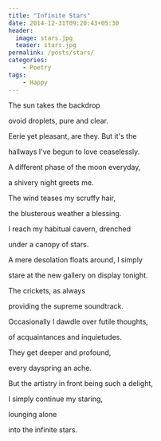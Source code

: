 ```yaml
---
title: "Infinite Stars"
date: 2014-12-31T09:20:43+05:30
header:
  image: stars.jpg
  teaser: stars.jpg
permalink: /posts/stars/
categories:
    - Poetry
tags:
    - Happy
---
```


The sun takes the backdrop 

ovoid droplets, pure and clear.

Eerie yet pleasant, are they. But it's the

hallways I've begun to love ceaselessly.

A different phase of the moon everyday, 

a shivery night greets me.

The wind teases my scruffy hair,

the blusterous weather a blessing.

I reach my habitual cavern, drenched

under a canopy of stars.

A mere desolation floats around, I simply

stare at the new gallery on display tonight.

The crickets, as always

providing the supreme soundtrack.

Occasionally I dawdle over futile thoughts,

of acquaintances and inquietudes.

They get deeper and profound, 

every dayspring an ache.

But the artistry in front being such a delight,

I simply continue my staring,

lounging alone

into the infinite stars.